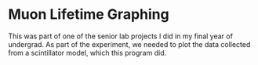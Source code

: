 # Muon Lifetime Graphing

This was part of one of the senior lab projects I did in my final year of undergrad. As part of the experiment, we needed to plot the data collected from a scintillator model, which this program did.
